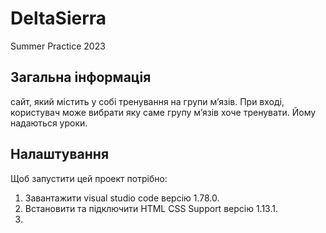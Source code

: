 # DeltaSierra
Summer Practice 2023

## Загальна інформація
сайт, який містить у собі тренування на групи м’язів. При вході, користувач  може вибрати яку саме групу м’язів хоче тренувати. Йому надаються уроки. 

## Налаштування
Щоб запустити цей проект потрібно: 
1) Завантажити visual studio code версію 1.78.0.
2) Встановити та підключити HTML CSS Support версію 1.13.1.
3) 
